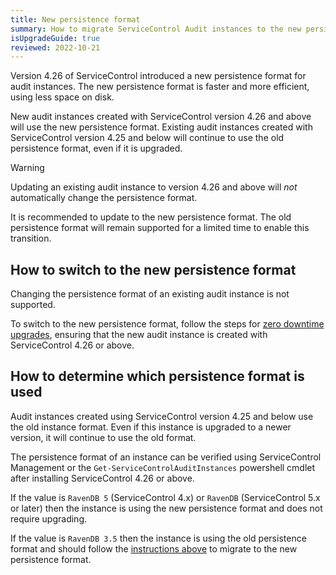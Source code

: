 ```yaml
---
title: New persistence format
summary: How to migrate ServiceControl Audit instances to the new persistence format introduced in version 4.26
isUpgradeGuide: true
reviewed: 2022-10-21
---
```


Version 4.26 of ServiceControl introduced a new persistence format for audit instances. The new persistence format is faster and more efficient, using less space on disk.

New audit instances created with ServiceControl version 4.26 and above will use the new persistence format. Existing audit instances created with ServiceControl version 4.25 and below will continue to use the old persistence format, even if it is upgraded.

> [!WARNING]
> Updating an existing audit instance to version 4.26 and above will _not_ automatically change the persistence format.

It is recommended to update to the new persistence format. The old persistence format will remain supported for a limited time to enable this transition.

## How to switch to the new persistence format

Changing the persistence format of an existing audit instance is not supported.

To switch to the new persistence format, follow the steps for [zero downtime upgrades](zero-downtime.md), ensuring that the new audit instance is created with ServiceControl 4.26 or above.

## How to determine which persistence format is used

Audit instances created using ServiceControl version 4.25 and below use the old instance format. Even if this instance is upgraded to a newer version, it will continue to use the old format.

The persistence format of an instance can be verified using ServiceControl Management or the `Get-ServiceControlAuditInstances` powershell cmdlet after installing ServiceControl 4.26 or above.

If the value is `RavenDB 5` (ServiceControl 4.x) or `RavenDB` (ServiceControl 5.x or later) then the instance is using the new persistence format and does not require upgrading.

If the value is `RavenDB 3.5` then the instance is using the old persistence format and should follow the [instructions above](#how-to-switch-to-the-new-persistence-format) to migrate to the new persistence format.

